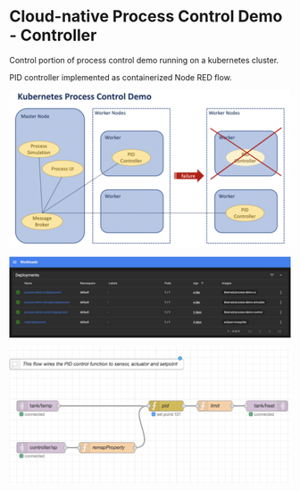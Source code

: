# Cloud-native Process Control Demo - Controller

Control portion of process control demo running on a kubernetes cluster.

PID controller implemented as containerized Node RED flow.

![Alt text](topology.png?raw=true "Topology")

![Alt text](k8s-deploy.png?raw=true "K8s Deployments")

![Alt text](control-flow.png?raw=true "Control flow")


